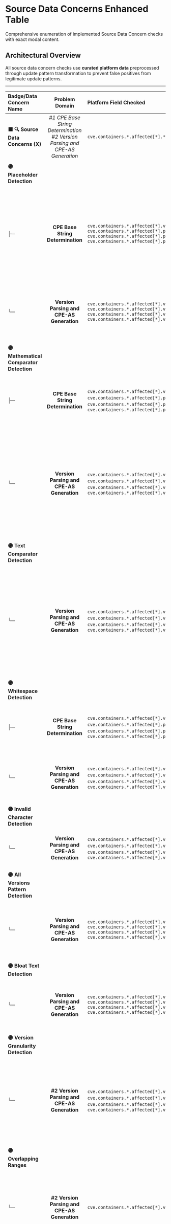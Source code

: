 # Source Data Concerns Enhanced Table

Comprehensive enumeration of implemented Source Data Concern checks with exact modal content.

## Architectural Overview

All source data concern checks use **curated platform data** preprocessed through update pattern transformation to prevent false positives from legitimate update patterns.

---

| **Badge/Data Concern Name** | **Problem Domain** | **Platform Field Checked** | **Granular Check** | **Registry Data Structure** | **Problem** *(Exact Modal Text)* | **Problematic Data** *(What Gets Displayed)* | **Resolution** *(Exact Guidance Text)* | **Code Location** |
|:---|:---:|:---|:---|:---|:---|:---|:---|:---|
| **🟪 🔍 Source Data Concerns (X)** | *#1 CPE Base String Determination* <br> *#2 Version Parsing and CPE-AS Generation* | `cve.containers.*.affected[*].*` |  | *Structure of concern data storage* | *Explanation of the issue identified* | *Relevant data and context* | *Guidance to resolve and better enable platform automation* | `badge_modal_system.py:3156+`, `badge_modal_system.js:1386+` |
| | | | | | | | | |
| **🟣 Placeholder Detection** | | | | | | | | |
| ├─ | **CPE Base String Determination** | `cve.containers.*.affected[*].vendor` <br />`cve.containers.*.affected[*].product` <br />`cve.containers.*.affected[*].packageName` <br />`cve.containers.*.affected[*].platforms[*]` | **[field]** contains GENERAL_PLACEHOLDER_VALUES | `{ "field": "vendor", "sourceValue": "n/a", "detectedPattern": { "detectedValue": "n/a" } }` <br />**OR** <br />`{ "field": "packageName", "sourceValue": "not specified", "detectedPattern": { "detectedValue": "not specified" } }` <br />**OR** <br />`{ "field": "platforms[0]", "sourceValue": "Unspecified", "detectedPattern": { "detectedValue": "unspecified" } }` | **Problem:** <br />Property contains placeholder data which prevents **[field]** identification. <br />**OR** <br />Array entry contains placeholder data which prevents **[field]** identification. | **Data:** <br />Pattern **[detected_pattern]** detected in **[field]** content `"[field]": "[sourceValue]"` | **Resolution:** <br />Replace placeholder data with an appropriate **[field]** value. <br />**OR** <br />Replace placeholder data with an appropriate **[field]** value or leave **[field]** array empty. | **(Refactored) Badge Generation** |
| └─ | **Version Parsing and CPE-AS Generation** | `cve.containers.*.affected[*].versions[*].version` <br />`cve.containers.*.affected[*].versions[*].lessThan` <br />`cve.containers.*.affected[*].versions[*].lessThanOrEqual` <br />`cve.containers.*.affected[*].versions[*].changes[*].at` | **[field]** contains VERSION_PLACEHOLDER_VALUES | `{ "field": "version", "sourceValue": "unknown", "detectedPattern": { "detectedValue": "unknown" } }` <br />**OR**<br />`{ "field": "changes[0].at", "sourceValue": "TBD", "detectedPattern": { "detectedValue": "tbd" } }` | **Problem:** <br />Property contains placeholder data which prevents **[field]** identification. | **Data:** <br />Pattern **[detected_pattern]** detected in **[field]** content `"[field]": "[sourceValue]"` | **Resolution:** <br />Replace placeholder data with an appropriate **[field]** value. | **(Refactored) Badge Generation** |
| | | | | | | | | |
| **🟣 Mathematical Comparator Detection** | | | | | | | | |
| ├─ | **CPE Base String Determination** | `cve.containers.*.affected[*].vendor`, `cve.containers.*.affected[*].product`, `cve.containers.*.affected[*].packageName`, `cve.containers.*.affected[*].platforms[*]` | **[field]** contains:<br /> '<', '>', '=', '<=', '=<', '=>', '>=', '!=' | `{ "field": "vendor", "sourceValue": "apache>=8.0", "detectedPattern": { "detectedValue": ">=" } }` <br />**OR** <br />`{ "field": "platforms[0]", "sourceValue": ">=linux", "detectedPattern": { "detectedValue": ">=" } }` | **Problem:** <br />**[field]** contains mathematical comparators which may impact platform identification. | **Data:** <br />Pattern **[detected_pattern]** detected in **[field]** content `"[field]": "[sourceValue]"` | **Resolution:** <br />Remove mathematical comparators within **[field]** content. | **(Refactored) Badge Generation** |
| └─ | **Version Parsing and CPE-AS Generation** | `cve.containers.*.affected[*].versions[*].version`, `cve.containers.*.affected[*].versions[*].lessThan`, `cve.containers.*.affected[*].versions[*].lessThanOrEqual`, `cve.containers.*.affected[*].versions[*].changes[*].at` | **[field]** contains:<br /> '<', '>', '=', '<=', '=<', '=>', '>=', '!=' | `{ "field": "version", "sourceValue": "<=1.2.3", "detectedPattern": { "detectedValue": "<, =" } }` <br />**OR** <br />`{ "field": "changes[0].at", "sourceValue": "=10.0.0", "detectedPattern": { "detectedValue": "=" } }` | **Problem:** <br />**[field]** contains mathematical comparators which may impact version identification and CPE-AS generation. | **Data:** <br />Pattern **[detected_pattern]** detected in **[field]** content `"[field]": "[sourceValue]"` | **Resolution:** <br />Use the `defaultStatus`, `version`, `lessThan`, `lessThanOrEqual`, `changes[*].at` and/or `changes[*]status` syntax to precisely represent the intended range boundaries. <br /> Example: `"version": "<=1.2.3"` should be represented as `"lessThanOrEqual": "1.2.3"`. | **(Refactored) Badge Generation** |
| | | | | | | | | |
| **🟣 Text Comparator Detection** | | | | | | | | |
| └─ | **Version Parsing and CPE-AS Generation** | `cve.containers.*.affected[*].versions[*].version`, `cve.containers.*.affected[*].versions[*].lessThan`, `cve.containers.*.affected[*].versions[*].lessThanOrEqual`, `cve.containers.*.affected[*].versions[*].changes[*].at` | **[field]** contains: <br />Range separators ('through', 'thru', 'to', 'between', 'and') <br />Temporal comparators ('before', 'prior to', 'earlier than', 'up to', 'until', 'below', 'after', 'since', 'later than', 'newer than', 'from', 'above') <br />Approximation patterns ('about', 'approximately', 'circa', 'around', 'roughly') | `{"field": "version","sourceValue": "before 2.1.3","detectedPattern": { "detectedValue": "before" }}` | **Problem:** <br />**[field]** contains text based comparator which may impact version identification and CPE-AS generation. | **Data:** <br />Pattern **[detected_pattern]** detected in **[field]** content `"[field]": "[sourceValue]"` | **Resolution:** <br />Use the `defaultStatus`, `version`, `lessThan`, `lessThanOrEqual`, `changes[*].at` and/or `changes[*]status` syntax to precisely represent the intended range boundaries. <br /> Example: `"version": "before 1.2.3"` should be represented as `"lessThan": "1.2.3"`.| **(Refactored) Badge Generation**  |
 | | | | | | | | | |
| **🟣 Whitespace Detection** | | | | | | | | |
| ├─ | **CPE Base String Determination** | `cve.containers.*.affected[*].vendor`, `cve.containers.*.affected[*].product`, `cve.containers.*.affected[*].packageName`, `cve.containers.*.affected[*].platforms[*]` | **[field]** contains:<br />leading: `"  example"`,<br />trailing:  `"example  "`<br />excessive:  `"e  .   xample"` whitespace. | `{ field: "vendor", sourceValue: " apache ", detectedPattern: { whitespaceTypes: ["leading", "trailing"], replacedText: "!!apache!!" } }` | **Problem:**<br />**[field]** has [leading/trailing/excessive] whitespace which may impact platform identification. | **Data:** <br />Pattern **[detected_pattern]** detected in **[field]** content. <br /> Source: `"[field]": "[sourceValue]"` <br /> Replaced: `"[field]": "[sourceValueReplacedBy!]"` | **Resolution:** <br />Remove whitespace from **[field]** content. | **(Refactored) Badge Generation** |
| └─ | **Version Parsing and CPE-AS Generation** | `cve.containers.*.affected[*].versions[*].version`, `cve.containers.*.affected[*].versions[*].lessThan`, `cve.containers.*.affected[*].versions[*].lessThanOrEqual`, `cve.containers.*.affected[*].versions[*].changes[*].at` | **[field]** contains:<br />leading: `"  example"`,<br />trailing:  `"example  "`<br />excessive:  `"e  .   xample"` whitespace. | `{ field: "versions[0].version", sourceValue: " 1.2.3 ", detectedPattern: { whitespaceTypes: ["leading", "trailing"], replacedText: "!!1.2.3!!" } }` | **Problem:**<br /> **[field]** has [leading/trailing/excessive] whitespace which may impact version identification and CPE-AS generation. | **Data:** <br />Pattern **[detected_pattern]** detected in **[field]** content. <br /> Source: `"[field]": "[sourceValue]"` <br /> Replaced: `"[field]": "[sourceValueReplacedBy!]"` | **Resolution:** <br />Remove whitespace from **[field]** content. | **(Refactored) Badge Generation** |
| | | | | | | | | |
| **🟣 Invalid Character Detection** | | | | | | | | |
| └─ | **Version Parsing and CPE-AS Generation** | `cve.containers.*.affected[*].versions[*].version`, `cve.containers.*.affected[*].versions[*].lessThan`, `cve.containers.*.affected[*].versions[*].lessThanOrEqual`, `cve.containers.*.affected[*].versions[*].changes[*].at` | Uses allow-list validation: `a-zA-Z0-9-*_:.+()~` characters | `{ "field": "version", "sourceValue": "1.2.3@build", "detectedPattern": { "detectedValue": "@" } }` | **Problem:**<br />**[field]** contains invalid characters which may impact version identification and CPE-AS generation. | **Data:** Invalid characters **[detected_chars]** found in **[field]** content `"[field]": "[sourceValue]"` | **Resolution:** Review character usage and remove inappropriate characters from **[field]** content. | **(Refactored) Badge Generation**  |
| | | | | | | | | |
| **🟣 All Versions Pattern Detection** | | | | | | | | |
| └─ | **Version Parsing and CPE-AS Generation** | `cve.containers.*.affected[*].versions[*].version` <br />`cve.containers.*.affected[*].versions[*].lessThan` <br />`cve.containers.*.affected[*].versions[*].lessThanOrEqual` <br />`cve.containers.*.affected[*].versions[*].changes[*].at` | **[field]** contains ALL_VERSION_VALUES | `{ "field": "version", "sourceValue": "all versions", "detectedPattern": { "detectedValue": "all versions" } }` | **Problem:** <br />**[field]** contains "all versions" pattern which creates additional downstream parsing complexity and may impact version identification or CPE-AS generation. | **Data:** <br />Pattern **[detected_pattern]** detected in **[field]** content `"[field]": "[sourceValue]"` | **Resolution:** <br />Use "*" for consistent representation of "all versions". | **(Refactored) Badge Generation** |
| | | | | | | | | |
| **🟣 Bloat Text Detection** | | | | | | | | |
| └─ | **Version Parsing and CPE-AS Generation** | `cve.containers.*.affected[*].versions[*].version` <br />`cve.containers.*.affected[*].versions[*].lessThan` <br />`cve.containers.*.affected[*].versions[*].lessThanOrEqual` <br />`cve.containers.*.affected[*].versions[*].changes[*].at` | **[field]** contains BLOAT_TEXT_VALUES | `{ "field": "version", "sourceValue": "Version 2.011", "detectedPattern": { "detectedValue": "version" } }` | **Problem:** <br />**[field]** contains bloat text which creates additional downstream parsing complexity and may impact version identification or CPE-AS generation. | **Data:** <br />Pattern **[detected_pattern]** detected in **[field]** content `"[field]": "[sourceValue]"` | **Resolution:** <br />Remove bloat text from version fields. <br />Example: "Version 2.011" should be represented as "2.011". | **(Refactored) Badge Generation** |
| | | | | | | | | |
| **🟣 Version Granularity Detection** | | | | | | | | |
| └─ | **#2 Version Parsing and CPE-AS Generation** | `cve.containers.*.affected[*].versions[*].version`, `cve.containers.*.affected[*].versions[*].lessThan`, `cve.containers.*.affected[*].versions[*].lessThanOrEqual`, `cve.containers.*.affected[*].versions[*].changes[*].at` |  **[affectedArrayEntry]** contains inconsistent version part counts. Ex: `1.0`, `1.0.0`, `1.1.0.0` | `{ field: "version", sourceValue: "1.0.1", detectedPattern: { "base": "1", "granularity": "3" } }` | **Problem:**<br /> Version related fields contain granularity differences which may affect platform matching precision. | **Data:**<br />Base Group: **[base]** <br /> `"[field]"        : "[sourceValue]"`<br /> `"[longerField]": "[sourceValue]"` | **Resolution:** <br />Standardize version granularity across related version sequences while maintaining necessary precision. <br /> Example: `1.0, 1.0.1, 1.1.0.0` should be represented as `1.0.0.0, 1.0.1.0, 1.1.0.0` | **(Refactored) Badge Generation** |
| | | | | | | | | |
| **🟣 Overlapping Ranges** | | | | | | | | |
| └─ | **#2 Version Parsing and CPE-AS Generation** | `cve.containers.*.affected[*].versions[*]` | **[affectedArrayEntry]** contains overlapping ranges which may create ambiguous range definitions. Examples: `{"version": "1.0", "lessThan": "3.0"}` + `{"version": "2.0", "lessThan": "4.0"}` | `{ "field": "versions", "sourceValue": "versions[2] & versions[3]", "detectedPattern": { "overlapType": "partial_overlap", "range1Source": "versions[2]", "range2Source": "versions[3]", "range1": "2.0.0 to 2.5.0", "range2": "2.1.0 to 3.0.0" } }` | **Problem:**<br />Overlapping version ranges create ambiguous range definitions which may affect platform matching precision. | **Data:**<br />Overlap Type: **[overlapType]** <br />Range 1: **[range1]** (from **[range1Source]**) <br />Range 2: **[range2]** (from **[range2Source]**) | **Resolution:** <br />Use the `defaultStatus`, `version`, `lessThan`, `lessThanOrEqual`, `changes[*].at` and/or `changes[*]status` syntax to precisely represent the explicit range boundaries. | **(Refactored) Badge Generation** |
| └─ | **#2 Version Parsing and CPE-AS Generation** | `cve.containers.*.affected[*]` | **[affectedArray]** contains multiple entries with identical alias data and versions content that contain overlapping ranges which may create ambiguous range definitions. | `{ "field": "affected[1].versions[*]", "sourceValue": "affected[1].versions[2] & affected[2].versions[3]", "detectedPattern": { "overlapType": "partial_overlap", "range1Source": "affected[1].versions[2]", "range2Source": "affected[2].versions[3]", "range1": "5.0.0 to 6.5.0", "range2": "5.1.0 to 7.0.0" } }` | **Problem:**<br />Overlapping version ranges create ambiguous range definitions which may affect platform matching precision. | **Data:**<br />Overlap Type: **[overlapType]** <br />Range 1: **[range1]** (from **[range1Source]**) <br />Range 2: **[range2]** (from **[range2Source]**) | **Resolution:** <br />Replace multiple affected array entries for the same platform with a singular consolidated entry for identical platform instances.<br />Use the `defaultStatus`, `version`, `lessThan`, `lessThanOrEqual`, `changes[*].at` and/or `changes[*]status` syntax to precisely represent the explicit range boundaries. | **(Refactored) Badge Generation** |
| | | | | | | | | |

